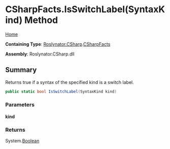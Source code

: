 <a name="_Top"></a>

# CSharpFacts\.IsSwitchLabel\(SyntaxKind\) Method

[Home](../../../../README.md#_Top)

**Containing Type**: [Roslynator.CSharp](../../README.md#_Top)\.[CSharpFacts](../README.md#_Top)

**Assembly**: Roslynator\.CSharp\.dll

## Summary

Returns true if a syntax of the specified kind is a switch label\.

```csharp
public static bool IsSwitchLabel(SyntaxKind kind)
```

### Parameters

#### kind

### Returns

System\.[Boolean](https://docs.microsoft.com/en-us/dotnet/api/system.boolean)

